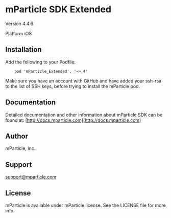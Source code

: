 # mParticle SDK Extended

Version 4.4.6

Platform iOS

## Installation 

Add the following to your Podfile:

```
	pod 'mParticle_Extended', '~> 4'
```

Make sure you have an account with GitHub and have added your ssh-rsa to the list of SSH keys, before trying to install the mParticle pod.

## Documentation

Detailed documentation and other information about mParticle SDK can be found at: [http://docs.mparticle.com](http://docs.mparticle.com)

## Author

mParticle, Inc.

## Support

<support@mparticle.com>

## License

mParticle is available under mParticle license. See the LICENSE file for more info.
